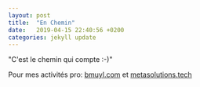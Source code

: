```yaml
---
layout: post
title:  "En Chemin"
date:   2019-04-15 22:40:56 +0200
categories: jekyll update
---
```

"C'est le chemin qui compte :-)"

Pour mes activités pro: [bmuyl.com][bmuyl.com]  et [metasolutions.tech][metasolutions.tech] 

[bmuyl.com]: https://bmuyl.com
[metasolutions.tech]: https://metasolutions.tech

